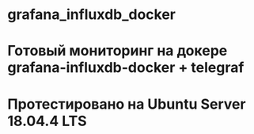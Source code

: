 # grafana_influxdb_docker
# Готовый мониторинг на докере grafana-influxdb-docker + telegraf
# Протестировано на Ubuntu Server 18.04.4 LTS
